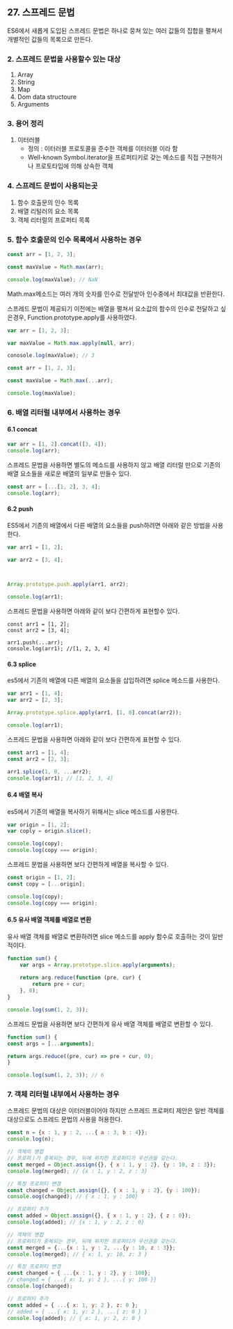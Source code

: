 ## 27. 스프레드 문법



ES6에서 새롭게 도입된 스프레드 문법은 하나로 뭉쳐 있는 여러 값들의 집합을 펼쳐서 개별적인 값들의 목록으로 만든다.



### 2. 스프레드 문법을 사용할수 있는 대상

1. Array
2. String
3. Map
4. Dom data structoure
5. Arguments



### 3. 용어 정리

1. 이터러블
   - 정의 : 이터러블 프로토콜을 준수한 객체를 이터러블 이라 함
   - Well-known Symbol.iterator을 프로퍼티키로 갖는 메소드를 직접 구현하거나 프로토타입에 의해 상속한 객체 



### 4. 스프레드 문법이 사용되는곳

1. 함수 호출문의 인수 목록
2. 배열 리털러의 요소 목록
3. 객체 리터럴의 프로퍼티 목록



### 5. 함수 호출문의 인수 목록에서 사용하는 경우

```JAVASCRIPT
const arr = [1, 2, 3];

const maxValue = Math.max(arr);

console.log(maxValue); // NaN
```

Math.max메소드는 여러 개의 숫자를 인수로 전달받아 인수중에서 최대값을 반환한다.

스프레드 문법이 제공되기 이전에는 배열을 펼쳐서 요소값의 함수의 인수로 전달하고 싶은경우, Function.prototype.apply를 사용하였다.



```javascript
var arr = [1, 2, 3];

var maxValue = Math.max.apply(null, arr);

conosole.log(maxValue); // 3
```

```javascript
const arr = [1, 2, 3];

const maxValue = Math.max(...arr);

console.log(maxValue);
```



### 6. 배열 리터럴 내부에서 사용하는 경우



#### 6.1 concat

```javascript
var arr = [1, 2].concat([3, 4]);
console.log(arr); 
```

스프레드 문법을 사용하면 별도의 메소드를 사용하지 않고 배열 리터럴 만으로 기존의 배열 요소들을 새로운 배열의 일부로 만들수 있다.



```javascript
const arr = [...[1, 2], 3, 4];
console.log(arr);
```



#### 6.2 push

ES5에서 기존의 배열에서 다른 배열의 요소들을 push하려면 아래와 같은 방법을 사용한다.



```javascript
var arr1 = [1, 2];

var arr2 = [3, 4];



Array.prototype.push.apply(arr1, arr2);

console.log(arr1);


```

스프레드 문법을 사용하면 아래와 같이 보다 간편하게 표현할수 있다.

```
const arr1 = [1, 2];
const arr2 = [3, 4];

arr1.push(...arr);
console.log(arr1); //[1, 2, 3, 4]
```



#### 6.3 splice

es5에서 기존의 배열에 다른 배열의 요소들을 삽입하려면 splice 메소드를 사용한다.

```javascript
var arr1 = [1, 4];
var arr2 = [2, 3];

Array.prototype.splice.apply(arr1, [1, 0].concat(arr2));

console.log(arr1); 
```

스프레드 문법을 사용하면 아래와 같이 보다 간편하게 표현할 수 있다.

```javascript
const arr1 = [1, 4];
const arr2 = [2, 3];

arr1.splice(1, 0, ...arr2);
console.log(arr1); // [1, 2, 3, 4]
```



#### 6.4 배열 복사

es5에서 기존의 배열을 복사하기 위해서는 slice 메소드를 사용한다.

```javascript
var origin = [1, 2];
var coply = origin.slice();

console.log(copy);
console.log(copy === origin);
```

스프레드 문법을 사용하면 보다 간편하게 배열을 복사할 수 있다.

```javascript
const origin = [1, 2];
const copy = [...origin];

console.log(copy);
console.log(copy === origin);
```



#### 6.5 유사 배열 객체를 배열로 변환

유사 배열 객체를 배열로 변환하려면 slice 메소드를 apply 함수로 호출하는 것이 일반적이다.

```javascript
function sum() {
	var args = Array.prototype.slice.apply(arguments);
	
	return arg.reduce(function (pre, cur) {
		return pre + cur;
	}, 0);
}

console.log(sum(1, 2, 3));
```

스프레드 문법을 사용하면 보다 간편하게 유사 배열 객체를 배열로 변환할 수 있다.

```javascript
function sum() {
const args = [...arguments];

return args.reduce((pre, cur) => pre + cur, 0);
}

console.log(sum(1, 2, 3)); // 6
```



### 7. 객체 리터럴 내부에서 사용하는 경우

스프레드 문법의 대상은 이터러블이어야 하지만 스프레드 프로퍼티 제안은 일반 객체를 대상으로도 스프레드 문법의 사용을 허용한다.

```javascript
const n = {x : 1, y : 2, ...{ a : 3, b : 4}};
console.log(n);
```

```javascript
// 객체의 병합
// 프로퍼ㅣ가 중복되는 경우, 뒤에 위치한 프로퍼티가 우선권을 갖는다.
const merged = Object.assign({}, { x : 1, y : 2}, {y : 10, z : 3});
console.log(merged); // {x : 1, y : 2, z : 3}

// 특정 프로퍼티 변경
const changed = Object.assign({}, { x : 1, y : 2}, {y : 100});
console.oog(changed); // { x : 1, y : 100} 

// 프로퍼티 추가
const added = Object.assign({}, { x : 1, y : 2}, { z : 0});
console.log(added); // {x : 1, y : 2, z : 0}
```

```javascript
// 객체의 병합
// 프로퍼티가 중복되는 경우, 뒤에 위치한 프로퍼티가 우선권을 갖는다.
const merged = {...{x : 1, y : 2, ...{y : 10, z : 3}};
console.log(merged); // { x: 1, y: 10, z: 3 }

// 특정 프로퍼티 변경
const changed = { ...{x : 1, y : 2}, y : 100};
// changed = { ...{ x: 1, y: 2 }, ...{ y: 100 }}
console.log(changed);

// 프로퍼티 추가
const added = { ...{ x: 1, y: 2 }, z: 0 };
// added = { ...{ x: 1, y: 2 }, ...{ z: 0 } }
console.log(added); // { x: 1, y: 2, z: 0 }
```

